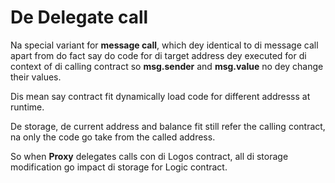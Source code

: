 # De Delegate call

Na special variant for **message call**, which dey identical to di message call apart from do fact say do code for di target address dey executed for di context of di calling contract so **msg.sender** and **msg.value** no dey change their values.

Dis mean say contract fit dynamically load code for different addresss at runtime.

De storage, de current address and balance fit still refer the calling contract, na only the code go take from the called address.

So when **Proxy** delegates calls con di Logos contract, all di storage modification go impact di storage for Logic contract.